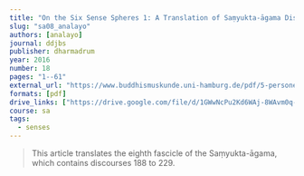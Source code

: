 ```yaml
---
title: "On the Six Sense Spheres 1: A Translation of Saṃyukta-āgama Discourses 188 to 229"
slug: "sa08_analayo"
authors: [analayo]
journal: ddjbs
publisher: dharmadrum
year: 2016
number: 18
pages: "1--61"
external_url: "https://www.buddhismuskunde.uni-hamburg.de/pdf/5-personen/analayo/sa08.pdf"
formats: [pdf]
drive_links: ["https://drive.google.com/file/d/1GWwNcPu2Kd6WAj-8WAvm0q-OQYKmj0Ax/view?usp=drivesdk"]
course: sa
tags:
  - senses
---
```


> This article translates the eighth fascicle of the Saṃyukta-āgama, which contains discourses 188 to 229.
